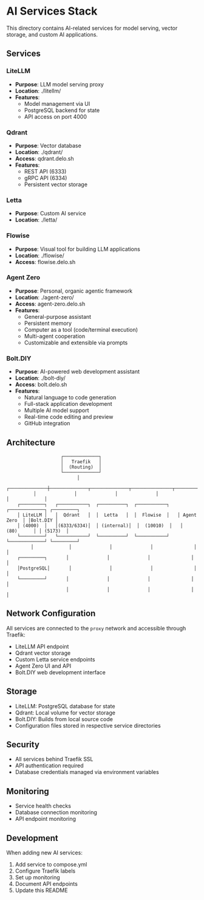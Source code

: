 # AI Services Stack

This directory contains AI-related services for model serving, vector storage, and custom AI applications.

## Services

### LiteLLM
- **Purpose**: LLM model serving proxy
- **Location**: ./litellm/
- **Features**:
  - Model management via UI
  - PostgreSQL backend for state
  - API access on port 4000

### Qdrant
- **Purpose**: Vector database
- **Location**: ./qdrant/
- **Access**: qdrant.delo.sh
- **Features**:
  - REST API (6333)
  - gRPC API (6334)
  - Persistent vector storage

### Letta
- **Purpose**: Custom AI service
- **Location**: ./letta/

### Flowise
- **Purpose**: Visual tool for building LLM applications
- **Location**: ./flowise/
- **Access**: flowise.delo.sh

### Agent Zero
- **Purpose**: Personal, organic agentic framework
- **Location**: ./agent-zero/
- **Access**: agent-zero.delo.sh
- **Features**:
  - General-purpose assistant
  - Persistent memory
  - Computer as a tool (code/terminal execution)
  - Multi-agent cooperation
  - Customizable and extensible via prompts

### Bolt.DIY
- **Purpose**: AI-powered web development assistant
- **Location**: ./bolt-diy/
- **Access**: bolt.delo.sh
- **Features**:
  - Natural language to code generation
  - Full-stack application development
  - Multiple AI model support
  - Real-time code editing and preview
  - GitHub integration

## Architecture

```plaintext
                    ┌─────────────┐
                    │   Traefik   │
                    │  (Routing)  │
                    └─────────────┘
                          │
          ┌──────────────┼──────────────┬──────────────┬───────────────┬─────────────┐
          │              │              │              │               │             │
    ┌─────────┐   ┌───────────┐  ┌──────────┐  ┌───────────┐   ┌─────────────┐ ┌─────────┐
    │ LiteLLM │   │  Qdrant   │  │  Letta   │  │  Flowise  │   │ Agent Zero  │ │Bolt.DIY │
    │ (4000)  │   │(6333/6334)│  │ (internal)│  │  (10010)  │   │   (80)      │ │ (5173)  │
    └─────────┘   └───────────┘  └──────────┘  └───────────┘   └─────────────┘ └─────────┘
         │             │              │              │               │             │
    ┌─────────┐       │              │              │               │             │
    │PostgreSQL│       │              │              │               │             │
    └─────────┘       │              │              │               │             │
                      │              │              │               │             │
```

## Network Configuration

All services are connected to the `proxy` network and accessible through Traefik:
- LiteLLM API endpoint
- Qdrant vector storage
- Custom Letta service endpoints
- Agent Zero UI and API
- Bolt.DIY web development interface

## Storage

- LiteLLM: PostgreSQL database for state
- Qdrant: Local volume for vector storage
- Bolt.DIY: Builds from local source code
- Configuration files stored in respective service directories

## Security

- All services behind Traefik SSL
- API authentication required
- Database credentials managed via environment variables

## Monitoring

- Service health checks
- Database connection monitoring
- API endpoint monitoring

## Development

When adding new AI services:
1. Add service to compose.yml
2. Configure Traefik labels
3. Set up monitoring
4. Document API endpoints
5. Update this README
